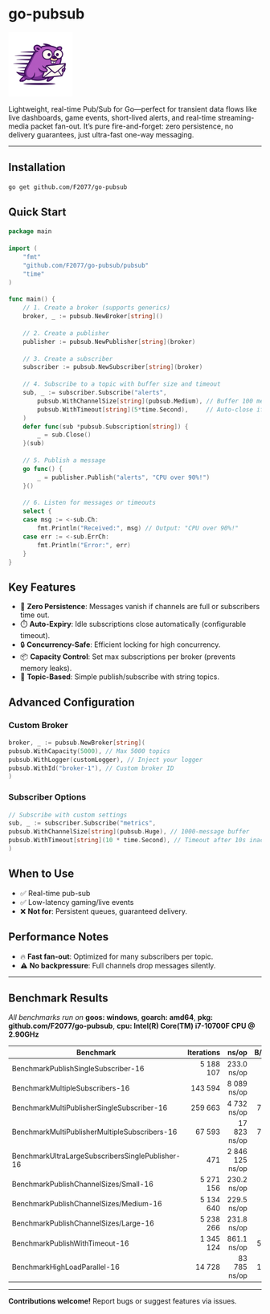 # go-pubsub

<img src="logo.png" width="128px" alt="logo">

Lightweight, real-time Pub/Sub for Go—perfect for transient data flows like live dashboards, game events, short-lived alerts, and real-time streaming-media packet fan-out. It’s pure fire-and-forget: zero persistence, no delivery guarantees, just ultra-fast one-way messaging.

---

## Installation

```bash
go get github.com/F2077/go-pubsub
```

## Quick Start

```go
package main

import (
	"fmt"
	"github.com/F2077/go-pubsub/pubsub"
	"time"
)

func main() {
	// 1. Create a broker (supports generics)
	broker, _ := pubsub.NewBroker[string]()

	// 2. Create a publisher
	publisher := pubsub.NewPublisher[string](broker)

	// 3. Create a subscriber
	subscriber := pubsub.NewSubscriber[string](broker)

	// 4. Subscribe to a topic with buffer size and timeout
	sub, _ := subscriber.Subscribe("alerts",
		pubsub.WithChannelSize[string](pubsub.Medium), // Buffer 100 messages
		pubsub.WithTimeout[string](5*time.Second),     // Auto-close if idle
	)
	defer func(sub *pubsub.Subscription[string]) {
		_ = sub.Close()
	}(sub)

	// 5. Publish a message
	go func() {
		_ = publisher.Publish("alerts", "CPU over 90%!")
	}()

	// 6. Listen for messages or timeouts
	select {
	case msg := <-sub.Ch:
		fmt.Println("Received:", msg) // Output: "CPU over 90%!"
	case err := <-sub.ErrCh:
		fmt.Println("Error:", err)
	}
}

```

## Key Features

- 🚀 **Zero Persistence**: Messages vanish if channels are full or subscribers time out.
- ⏱️ **Auto-Expiry**: Idle subscriptions close automatically (configurable timeout).
- 🔒 **Concurrency-Safe**: Efficient locking for high concurrency.
- 📦 **Capacity Control**: Set max subscriptions per broker (prevents memory leaks).
- 📡 **Topic-Based**: Simple publish/subscribe with string topics.

## Advanced Configuration

### Custom Broker

```go
broker, _ := pubsub.NewBroker[string](
pubsub.WithCapacity(5000), // Max 5000 topics
pubsub.WithLogger(customLogger), // Inject your logger
pubsub.WithId("broker-1"), // Custom broker ID
)
```

### Subscriber Options

```go
// Subscribe with custom settings
sub, _ := subscriber.Subscribe("metrics",
pubsub.WithChannelSize[string](pubsub.Huge), // 1000-message buffer
pubsub.WithTimeout[string](10 * time.Second), // Timeout after 10s inactivity
)
```

## When to Use

- ✅ Real-time pub-sub
- ✅ Low-latency gaming/live events
- ❌ **Not for**: Persistent queues, guaranteed delivery.

## Performance Notes

- 🔥 **Fast fan-out**: Optimized for many subscribers per topic.
- ⚠️ **No backpressure**: Full channels drop messages silently.

---

## Benchmark Results

_All benchmarks run on_ **goos: windows**, **goarch: amd64**, **pkg: github.com/F2077/go-pubsub**, **cpu: Intel(R) Core(TM) i7-10700F CPU @ 2.90GHz**

| Benchmark                                        | Iterations |           ns/op | B/op | allocs/op |
|--------------------------------------------------|-----------:|----------------:|-----:|----------:|
| BenchmarkPublishSingleSubscriber-16              |  5 188 107 |     233.0 ns/op |   96 |         2 |
| BenchmarkMultipleSubscribers-16                  |    143 594 |     8 089 ns/op |   96 |         2 |
| BenchmarkMultiPublisherSingleSubscriber-16       |    259 663 |     4 732 ns/op |  776 |        21 |
| BenchmarkMultiPublisherMultipleSubscribers-16    |     67 593 |    17 823 ns/op |  776 |        21 |
| BenchmarkUltraLargeSubscribersSinglePublisher-16 |        471 | 2 846 125 ns/op |   96 |         2 |
| BenchmarkPublishChannelSizes/Small-16            |  5 271 156 |     230.2 ns/op |   96 |         2 |
| BenchmarkPublishChannelSizes/Medium-16           |  5 134 640 |     229.5 ns/op |   96 |         2 |
| BenchmarkPublishChannelSizes/Large-16            |  5 238 266 |     231.8 ns/op |   96 |         2 |
| BenchmarkPublishWithTimeout-16                   |  1 345 124 |     861.1 ns/op |  507 |         7 |
| BenchmarkHighLoadParallel-16                     |     14 728 |    83 785 ns/op |  100 |         2 |

---

**Contributions welcome!** Report bugs or suggest features via issues.
